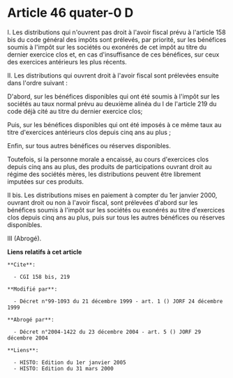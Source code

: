 # Article 46 quater-0 D

I. Les distributions qui n'ouvrent pas droit à l'avoir fiscal prévu à l'article 158 bis du code général des impôts sont
prélevés, par priorité, sur les bénéfices soumis à l'impôt sur les sociétés ou exonérés de cet impôt au titre du dernier
exercice clos et, en cas d'insuffisance de ces bénéfices, sur ceux des exercices antérieurs les plus récents.

II. Les distributions qui ouvrent droit à l'avoir fiscal sont prélevées ensuite dans l'ordre suivant :

D'abord, sur les bénéfices disponibles qui ont été soumis à l'impôt sur les sociétés au taux normal prévu au deuxième alinéa
du I de l'article 219 du code déjà cité au titre du dernier exercice clos;

Puis, sur les bénéfices disponibles qui ont été imposés à ce même taux au titre d'exercices antérieurs clos depuis cinq ans
au plus ;

Enfin, sur tous autres bénéfices ou réserves disponibles.

Toutefois, si la personne morale a encaissé, au cours d'exercices clos depuis cinq ans au plus, des produits de
participations ouvrant droit au régime des sociétés mères, les distributions peuvent être librement imputées sur ces
produits.

II bis. Les distributions mises en paiement à compter du 1er janvier 2000, ouvrant droit ou non à l'avoir fiscal, sont
prélevées d'abord sur les bénéfices soumis à l'impôt sur les sociétés ou exonérés au titre d'exercices clos depuis cinq ans
au plus, puis sur tous les autres bénéfices ou réserves disponibles.

III (Abrogé).

**Liens relatifs à cet article**

	**Cite**:

	  - CGI 158 bis, 219

	**Modifié par**:

	  - Décret n°99-1093 du 21 décembre 1999 - art. 1 () JORF 24 décembre 1999

	**Abrogé par**:

	  - Décret n°2004-1422 du 23 décembre 2004 - art. 5 () JORF 29 décembre 2004

	**Liens**:

	  - HISTO: Edition du 1er janvier 2005
	  - HISTO: Edition du 31 mars 2000

